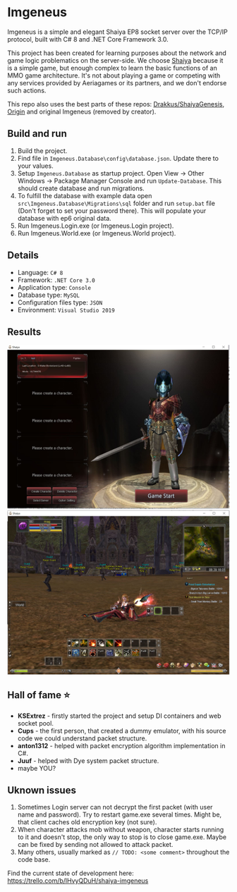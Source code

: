 # Imgeneus

Imgeneus is a simple and elegant Shaiya EP8 socket server over the TCP/IP protocol, built with C# 8 and .NET Core Framework 3.0.

This project has been created for learning purposes about the network and game logic problematics on the server-side.
We choose [Shaiya](https://shaiya.fandom.com/wiki/Main_Page) because  it is a simple game, but enough complex to learn the basic functions of an MMO game architecture.
It's not about playing a game or competing with any services provided by Aeriagames or its partners, and we don't endorse such actions.

This repo also uses the best parts of these repos: [Drakkus/ShaiyaGenesis](https://github.com/Drakkus/ShaiyaGenesis), [Origin](https://github.com/aosyatnik/Origin) and original Imgeneus (removed by creator).

## Build and run
1. Build the project.
2. Find file in `Imgeneus.Database\config\database.json`. Update there to your values.
3. Setup `Imgeneus.Database` as startup project. Open View -> Other Windows -> Package Manager Console and run `Update-Database`. This should create database and run migrations.
4. To fulfill the database with example data open `src\Imgeneus.Database\Migrations\sql` folder and run `setup.bat` file (Don't forget to set your password there). This will populate your database with ep6 original data.
5. Run Imgeneus.Login.exe (or Imgeneus.Login project).
6. Run Imgeneus.World.exe (or Imgeneus.World project).

## Details
- Language:  `C# 8`
- Framework:  `.NET Core 3.0`
- Application type:  `Console`
- Database type:  `MySQL`
- Configuration files type:  `JSON`
- Environment: `Visual Studio 2019`

## Results
![image1](images/image1.JPG?raw=true "Title")
![image2](images/image2.JPG?raw=true "Title")

## Hall of fame :star:
* __KSExtrez__ - firstly started the project and setup DI containers and web socket pool.
* __Cups__ - the first person, that created a dummy emulator, with his source code we could understand packet structure.
* __anton1312__ - helped with packet encryption algorithm implementation in C#.
* __Juuf__ - helped with Dye system packet structure.
* maybe YOU?

## Uknown issues
1. Sometimes Login server can not decrypt the first packet (with user name and password). Try to restart game.exe several times. Might be, that client caches old encryption key (not sure).
2. When character attacks mob without weapon, character starts running to it and doesn't stop, the only way to stop is to close game.exe. Maybe can be fixed by sending not allowed to attack packet.
3. Many others, usually marked as `// TODO: <some comment>` throughout the code base.

Find the current state of development here: https://trello.com/b/lHvyQDuH/shaiya-imgeneus
